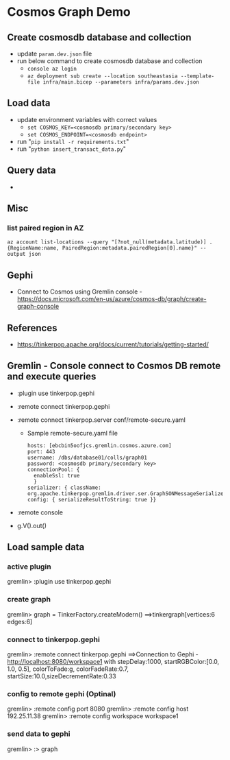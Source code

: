 # Cosmos Graph Demo

## Create cosmosdb database and collection

- update `param.dev.json` file
- run below command to create cosmosdb database and collection
  - ```console az login```
  - ```az deployment sub create --location southeastasia --template-file infra/main.bicep --parameters infra/params.dev.json```
  
## Load data

- update environment variables with correct values
  - ```set COSMOS_KEY=<cosmosdb primary/secondary key>```
  - ```set COSMOS_ENDPOINT=<cosmosdb endpoint>```
- run "```pip install -r requirements.txt```"
- run "```python insert_transact_data.py```"

## Query data

-

## Misc

### list paired region in AZ

```az account list-locations --query "[?not_null(metadata.latitude)] .{RegionName:name, PairedRegion:metadata.pairedRegion[0].name}" --output json```

## Gephi

- Connect to Cosmos using Gremlin console - <https://docs.microsoft.com/en-us/azure/cosmos-db/graph/create-graph-console>

## References

- <https://tinkerpop.apache.org/docs/current/tutorials/getting-started/>

## Gremlin - Console connect to Cosmos DB remote and execute queries

- :plugin use tinkerpop.gephi
- :remote connect tinkerpop.gephi
- :remote connect tinkerpop.server conf/remote-secure.yaml
  - Sample remote-secure.yaml file
    ```
    hosts: [ebcbin5oofjcs.gremlin.cosmos.azure.com]
    port: 443
    username: /dbs/database01/colls/graph01
    password: <cosmosdb primary/secondary key>
    connectionPool: {
      enableSsl: true
      }
    serializer: { className: org.apache.tinkerpop.gremlin.driver.ser.GraphSONMessageSerializerV2d0, config: { serializeResultToString: true }}
    ```

- :remote console
- g.V().out()

## Load sample data

### active plugin

gremlin> :plugin use tinkerpop.gephi

### create graph

gremlin> graph = TinkerFactory.createModern()
==>tinkergraph[vertices:6 edges:6]

### connect to tinkerpop.gephi

gremlin> :remote connect tinkerpop.gephi
==>Connection to Gephi - <http://localhost:8080/workspace1> with stepDelay:1000, startRGBColor:[0.0, 1.0, 0.5], colorToFade:g, colorFadeRate:0.7, startSize:10.0,sizeDecrementRate:0.33

### config to remote gephi (Optinal)

gremlin> :remote config port 8080
gremlin>  :remote config host 192.25.11.38
gremlin> :remote config workspace workspace1

### send data to gephi

gremlin> :> graph
